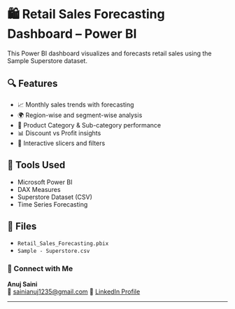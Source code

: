 # 🛍️ Retail Sales Forecasting Dashboard – Power BI

This Power BI dashboard visualizes and forecasts retail sales using the Sample Superstore dataset.

## 🔍 Features
- 📈 Monthly sales trends with forecasting
- 🌍 Region-wise and segment-wise analysis
- 🛒 Product Category & Sub-category performance
- 📊 Discount vs Profit insights
- 🎯 Interactive slicers and filters

## 🧰 Tools Used
- Microsoft Power BI
- DAX Measures
- Superstore Dataset (CSV)
- Time Series Forecasting

## 📂 Files
- `Retail_Sales_Forecasting.pbix`
- `Sample - Superstore.csv`


### 🔗 Connect with Me
**Anuj Saini**  
📧 sainianuj1235@gmail.com
🔗 [LinkedIn Profile](https://www.linkedin.com/in/Anuj-Saini)

---

